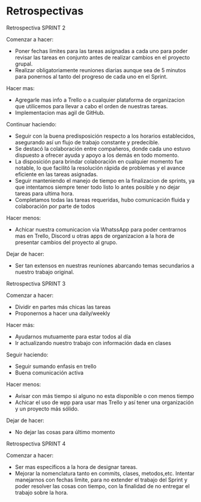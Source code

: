 # Retrospectivas

Retrospectiva SPRINT 2

Comenzar a hacer:  
- Poner fechas limites para las tareas asignadas a cada uno para poder revisar las tareas 
en conjunto antes de realizar cambios en el proyecto grupal.
- Realizar obligatoriamente reuniones diarias aunque sea de 5 minutos para ponernos al tanto
del progreso de cada uno en el Sprint.

Hacer mas:
- Agregarle mas info a Trello o a cualquier plataforma de organizacion que utilicemos para
llevar a cabo el orden de nuestras tareas.
- Implementacion mas agil de GitHub.


Continuar haciendo: 
-  Seguir con la buena  predisposición respecto a los horarios establecidos, asegurando así un flujo de trabajo constante y predecible.
-  Se destacó la colaboración entre compañeros, donde cada uno estuvo dispuesto a ofrecer ayuda y apoyo a los demás en todo momento.
-  La disposición para brindar colaboración en cualquier momento fue notable, lo que facilitó la resolución rápida de problemas y el avance eficiente en las tareas asignadas.
-  Seguir manteniendo el manejo de tiempo en la finalizacion de sprints, ya que intentamos
siempre tener todo listo lo antes posible y no dejar tareas para ultima hora.
-  Completamos todas las tareas requeridas, hubo comunicación fluida y colaboración por parte de todos

Hacer menos:
- Achicar nuestra comunicacion via WhatssApp para poder centrarnos mas en Trello, Discord u otras apps de organizacion a la hora de presentar cambios del proyecto al grupo.

Dejar de hacer:
- Ser tan extensos en nuestras reuniones abarcando temas secundarios a nuestro trabajo
original.

Retrospectiva SPRINT 3

Comenzar a hacer:
- Dividir en partes más chicas las tareas
- Proponernos a hacer una daily/weekly

Hacer más:
- Ayudarnos mutuamente para estar todos al día
- Ir actualizando nuestro trabajo con información dada en clases

Seguir haciendo:
- Seguir sumando enfasis en trello
- Buena comunicación activa

Hacer menos:
- Avisar con más tiempo si alguno no esta disponible o con menos tiempo
- Achicar el uso de wpp para usar mas Trello y así tener una organización y un proyecto más sólido.

Dejar de hacer:
- No dejar las cosas para último momento

Retrospectiva SPRINT 4

Comenzar a hacer:
- Ser mas especificos a la hora de designar tareas.
- Mejorar la nomenclatura tanto en commits, clases, metodos,etc.
Intentar manejarnos con fechas limite, para no extender el trabajo del Sprint y poder resolver las cosas con tiempo, con la finalidad de no entregar el trabajo sobre la hora.
